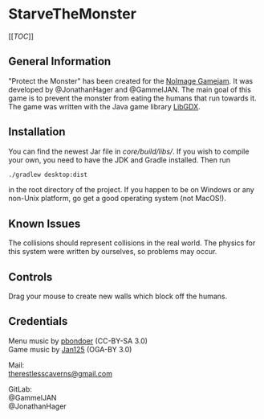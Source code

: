 # StarveTheMonster

[[_TOC_]] 

## General Information

"Protect the Monster" has been created for the [NoImage Gamejam](https://itch.io/jam/no-image-jam). It was developed by @JonathanHager and @GammelJAN. The main goal of this game is to prevent the monster
from eating the humans that run towards it. The game was written with the Java game library [LibGDX](https://libgdx.badlogicgames.com/).

## Installation
You can find the newest Jar file in *core/build/libs/*. If you wish to compile your own, you need to have the JDK and Gradle installed. Then run 
```bash
./gradlew desktop:dist
```
in the root directory of the project.
If you happen to be on Windows or any non-Unix platform, go get a good operating system (not MacOS!).

## Known Issues
The collisions should represent collisions in the real world. The physics for this system were written by ourselves, so problems may occur.

## Controls

Drag your mouse to create new walls which block off the humans.

## Credentials

Menu music by [pbondoer](https://opengameart.org/users/pbondoer) (CC-BY-SA 3.0)  
Game music by [Jan125](https://opengameart.org/users/jan125) (OGA-BY 3.0)  

Mail:  
therestlesscaverns@gmail.com  

GitLab:  
@GammelJAN  
@JonathanHager  



